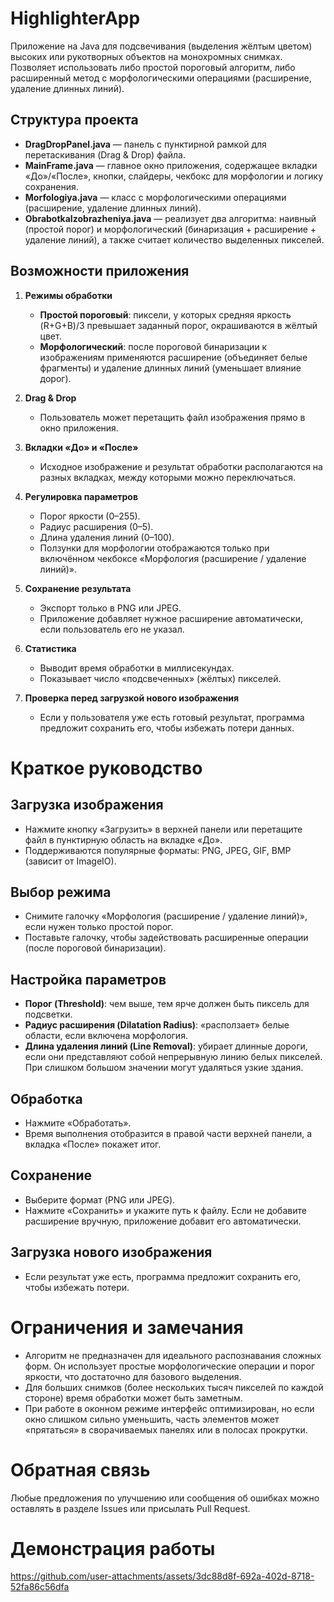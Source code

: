 # HighlighterApp

Приложение на Java для подсвечивания (выделения жёлтым цветом) высоких или рукотворных объектов на монохромных снимках. Позволяет использовать либо простой пороговый алгоритм, либо расширенный метод с морфологическими операциями (расширение, удаление длинных линий).

## Структура проекта

- **DragDropPanel.java** — панель с пунктирной рамкой для перетаскивания (Drag & Drop) файла.
- **MainFrame.java** — главное окно приложения, содержащее вкладки «До»/«После», кнопки, слайдеры, чекбокс для морфологии и логику сохранения.
- **Morfologiya.java** — класс с морфологическими операциями (расширение, удаление длинных линий).
- **ObrabotkaIzobrazheniya.java** — реализует два алгоритма: наивный (простой порог) и морфологический (бинаризация + расширение + удаление линий), а также считает количество выделенных пикселей.

## Возможности приложения

1. **Режимы обработки**
   - **Простой пороговый**: пиксели, у которых средняя яркость (R+G+B)/3 превышает заданный порог, окрашиваются в жёлтый цвет.
   - **Морфологический**: после пороговой бинаризации к изображениям применяются расширение (объединяет белые фрагменты) и удаление длинных линий (уменьшает влияние дорог).

2. **Drag & Drop**
   - Пользователь может перетащить файл изображения прямо в окно приложения.

3. **Вкладки «До» и «После»**
   - Исходное изображение и результат обработки располагаются на разных вкладках, между которыми можно переключаться.

4. **Регулировка параметров**
   - Порог яркости (0–255).
   - Радиус расширения (0–5).
   - Длина удаления линий (0–100).
   - Ползунки для морфологии отображаются только при включённом чекбоксе «Морфология (расширение / удаление линий)».

5. **Сохранение результата**
   - Экспорт только в PNG или JPEG.
   - Приложение добавляет нужное расширение автоматически, если пользователь его не указал.

6. **Статистика**
   - Выводит время обработки в миллисекундах.
   - Показывает число «подсвеченных» (жёлтых) пикселей.

7. **Проверка перед загрузкой нового изображения**
   - Если у пользователя уже есть готовый результат, программа предложит сохранить его, чтобы избежать потери данных.


# Краткое руководство

## Загрузка изображения

- Нажмите кнопку «Загрузить» в верхней панели или перетащите файл в пунктирную область на вкладке «До».
- Поддерживаются популярные форматы: PNG, JPEG, GIF, BMP (зависит от ImageIO).

## Выбор режима

- Снимите галочку «Морфология (расширение / удаление линий)», если нужен только простой порог.
- Поставьте галочку, чтобы задействовать расширенные операции (после пороговой бинаризации).

## Настройка параметров

- **Порог (Threshold)**: чем выше, тем ярче должен быть пиксель для подсветки.
- **Радиус расширения (Dilatation Radius)**: «расползает» белые области, если включена морфология.
- **Длина удаления линий (Line Removal)**: убирает длинные дороги, если они представляют собой непрерывную линию белых пикселей. При слишком большом значении могут удаляться узкие здания.

## Обработка

- Нажмите «Обработать».
- Время выполнения отобразится в правой части верхней панели, а вкладка «После» покажет итог.

## Сохранение

- Выберите формат (PNG или JPEG).
- Нажмите «Сохранить» и укажите путь к файлу. Если не добавите расширение вручную, приложение добавит его автоматически.

## Загрузка нового изображения

- Если результат уже есть, программа предложит сохранить его, чтобы избежать потери.

# Ограничения и замечания

- Алгоритм не предназначен для идеального распознавания сложных форм. Он использует простые морфологические операции и порог яркости, что достаточно для базового выделения.
- Для больших снимков (более нескольких тысяч пикселей по каждой стороне) время обработки может быть заметным.
- При работе в оконном режиме интерфейс оптимизирован, но если окно слишком сильно уменьшить, часть элементов может «прятаться» в сворачиваемых панелях или в полосах прокрутки.

# Обратная связь

Любые предложения по улучшению или сообщения об ошибках можно оставлять в разделе Issues или присылать Pull Request.

# Демонстрация работы

https://github.com/user-attachments/assets/3dc88d8f-692a-402d-8718-52fa86c56dfa



